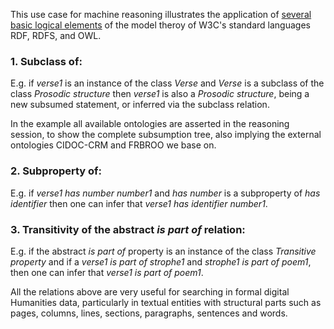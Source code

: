 This use case for machine reasoning illustrates the application of [several basic logical elements](https://github.com/nie-ine/N3-rule-based_machine-reasoning/tree/master/machineReasoning_transitive) of the model theroy of W3C's standard languages RDF, RDFS, and OWL.

### 1. Subclass of:
E.g. if *verse1* is an instance of the class *Verse* and *Verse* is a subclass of the class *Prosodic structure* then *verse1* is also a *Prosodic structure*, being a new subsumed statement, or inferred via the subclass relation.

In the example all available ontologies are asserted in the reasoning session, to show the complete subsumption tree, also implying the external ontologies CIDOC-CRM and FRBROO we base on.

### 2. Subproperty of:
E.g. if *verse1 has number number1* and *has number* is a subproperty of *has identifier* then one can infer that *verse1 has identifier number1*.

### 3. Transitivity of the abstract *is part of* relation:
E.g. if the abstract *is part of* property is an instance of the class *Transitive property* and if a *verse1 is part of strophe1* and *strophe1 is part of poem1*, then one can infer that *verse1 is part of poem1*.

All the relations above are very useful for searching in formal digital Humanities data, particularly in textual entities with structural parts such as pages, columns, lines, sections, paragraphs, sentences and words.
